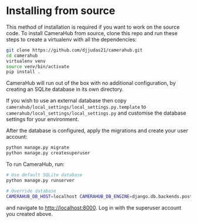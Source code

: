 # Installing from source

This method of installation is required if you want to work on the source code. To install CameraHub from source, clone this repo and run
these steps to create a virtualenv with all the dependencies:

```sh
git clone https://github.com/djjudas21/camerahub.git
cd camerahub
virtualenv venv
source venv/bin/activate
pip install .
```

CameraHub will run out of the box with no additional configuration, by creating an SQLite database in its own directory.

If you wish to use an external database then copy `camerahub/local_settings/local_settings.py.template` to
`camerahub/local_settings/local_settings.py` and customise the database settings for your environment.

After the database is configured, apply the migrations and create your user account:

```sh
python manage.py migrate
python manage.py createsuperuser
```

To run CameraHub, run:

```sh
# Use default SQLite database
python manage.py runserver

# Override database
CAMERAHUB_DB_HOST=localhost CAMERAHUB_DB_ENGINE=django.db.backends.postgresql CAMERAHUB_DB_USER=admin CAMERAHUB_DB_PASS=admin CAMERAHUB_DB_PORT=5432 CAMERAHUB_DB_NAME=camerahub python3 manage.py runserver
```

and navigate to [http://localhost:8000](http://localhost:8000). Log in with the superuser account you created above.
